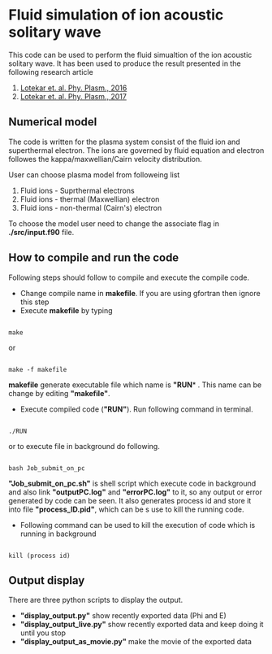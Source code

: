 # Fluid simulation of ion acoustic solitary wave

This code can be used to perform the fluid simualtion of the ion acoustic
solitary wave. It has been used to produce the result presented in the 
following research article 

1. [Lotekar et. al. Phy. Plasm., 2016](https://doi.org/10.1063/1.4964478)
2. [Lotekar et. al. Phy. Plasm., 2017](https://doi.org/10.1063/1.4991467)

## Numerical model 

The code is written for the plasma system consist of the fluid ion and 
superthermal electron. The ions are governed by fluid equation and 
electron followes the kappa/maxwellian/Cairn velocity distribution. 

User can choose plasma model from followeing list

1. Fluid ions - Suprthermal electrons
2. Fluid ions - thermal (Maxwellian) electron 
3. Fluid ions - non-thermal (Cairn's) electron 

To choose the model user need to change the associate flag in **./src/input.f90** 
file. 

## How to compile and run the code 

Following steps should follow to compile and execute the compile code.
* Change compile name in **makefile**. If you are using gfortran then ignore this step
* Execute **makefile** by typing
<pre><code>
make
</code></pre>

or 

<pre><code>
make -f makefile
</code></pre>

**makefile** generate executable file which name is  **"RUN*** . This name can be change
by editing **"makefile"**. 

* Execute compiled code (**"RUN"**). Run following command in terminal.  
<pre><code>
./RUN
</code></pre>


or to execute file in background do following.
<pre><code>
bash Job_submit_on_pc
</code></pre>

**"Job_submit_on_pc.sh"** is shell script which execute code in background and also 
link **"outputPC.log"** and **"errorPC.log"** to it, so any output or error generated by 
code can be seen. It also generates process id and store it into file **"process_ID.pid"**, 
which can be s use to kill the running code.

* Following command can be used to kill the execution of code which is running 
  in background 
<pre><code>
kill (process id)
</code></pre>

## Output display 

There are three python scripts to display the output. 
* **"display_output.py"** show recently exported data (Phi and E)
* **"display_output_live.py"** show recently exported data and keep doing it until 
  you stop
* **"display_output_as_movie.py"** make the movie of the exported data    



